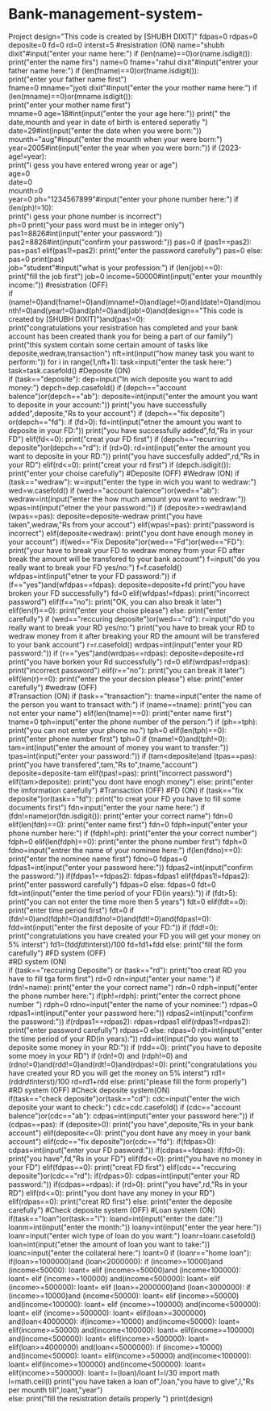 # Bank-management-system-
Project
design="This code is created by [SHUBH  DIXIT]"
fdpas=0
rdpas=0
deposite=0
fd=0
rd=0
interst=5
#resistration (ON)
name="shubh dixit"#input("enter your name here:")
if (len(name)==0)or(name.isdigit()):     
    print("enter the name firs")
    name=0
fname="rahul dixit"#input("entrer your father name here:") 
if (len(fname)==0)or(fname.isdigit()):     
    print("enter your father name first")     
    fname=0
mname="jyoti dixit"#input("enter the your mother name here:") 
if (len(mname)==0)or(mname.isdigit()):     
    print("enter your mother name first")     
    mname=0
age=18#int(input("enter the your age here:")) 
print(" the date,mounth and year in date of birth is entered seperatly ") 
date=29#int(input("enter the date when you were born:")) 
mounth="aug"#input("enter the mounth when your were born:") 
year=2005#int(input("enter the year when you were born:")) 
if (2023-age!=year):     
    print("i gess you have entered wrong year or age")     
    age=0     
    date=0     
    mounth=0     
    year=0 
ph="1234567899"#input("enter your phone number here:") 
if (len(ph)!=10):     
    print("i gess your phone number is incorrect")     
    ph=0
print("your pass word must be in integer only")
pas1=8826#int(input("enter your password:"))
pas2=8826#int(input("confirm your password:"))
pas=0
if (pas1==pas2):
    pas=pas1
elif(pas1!=pas2):
    print("enter the password carefully")
    pas=0
else:
    pas=0
print(pas)    
job="student"#input("what is your profession:") 
if (len(job)==0):     
    print("fill the job first") 
    job=0 
income=50000#int(input("enter your mounthly income:")) 
#resistration (OFF)  
if (name!=0)and(fname!=0)and(mname!=0)and(age!=0)and(date!=0)and(mounth!=0)and(year!=0)and(ph!=0)and(job!=0)and(design=="This code is created by [SHUBH  DIXIT]")and(pas!=0):     
    print("congratulations your resistration has completed and your bank account has been created thank you for being a part of our family")
    print("this system contain some certain amount of tasks like deposite,wedraw,transaction")
    nft=int(input("how maney task you want to perform:"))
    for i in range(1,nft+1):
        task=input("enter the task here:")
        task=task.casefold()
#Deposite (ON)        
        if (task=="deposite"):
            dep=input("In wich deposite you want to add money:")
            depch=dep.casefold()
            if (depch=="account balence")or(depch=="ab"):
                deposite=int(input("enter the amount you want to deposite in your account:"))
                print("you have successfully added",deposite,"Rs to your account")
                if (depch=="fix deposite") or(depch=="fd"):
                            if (fd>0):
                                fd=int(input("etner the amount you want to deposite in your FD:"))
                                print("you have successfully added",fd,"Rs in your FD")
                            elif(fd<=0):
                                print("creat your FD first")
                if (depch=="recurring deposite")or(depch=="rd"):
                    if (rd>0):
                        rd=int(input("enter the amount you want to deposite in your RD:"))
                        print("you have succesfully added",rd,"Rs in your RD")
                    elif(rd<=0):
                        print("creat your rd first")
                if (depch.isdigit()):
                    print("enter your choise carefully")
#Deposite (OFF)
#Wedraw (ON)
        if (task=="wedraw"):
            w=input("enter the type in wich you want to wedraw:")
            wed=w.casefold()
            if (wed=="account balence")or(wed=="ab"):
                wedraw=int(input("enter the how much amount you want to wedraw:"))
                wpas=int(input("etner the your password:"))
                if (deposite>=wedraw)and (wpas==pas):
                    deposite=deposite-wedraw
                    print("you have taken",wedraw,"Rs from your accout")
                elif(wpas!=pas):
                    print("password is incorrect")
                elif(deposite<wedraw):
                    print("you dont have enough money in your account")
            if(wed=="Fix Deposite")or(wed=="Fd")or(wed=="FD"):
                print("your have to break your FD to wedraw money from your FD after break the amount will be transfored to your bank account")
                f=input("do you really want to break your FD yes/no:")
                f=f.casefold()
                wfdpas=int(input("etner te your FD password:"))
                if (f=="yes")and(wfdpas==fdpas):
                    deposite=deposite+fd
                    print("you have broken your FD successfully")
                    fd=0
                elif(wfdpas!=fdpas):
                    print("incorrect password")
                elif(f=="no"):
                    print("OK, you can also break it later")
                elif(len(f)==0):
                    print("enter your choise please")
                else:
                    print("enter carefully")
            if (wed=="reccuring deposite")or(wed=="rd"):
                r=input("do you really want to break your RD yes/no:")
                print("you have to break your RD to wedraw money  from it after breaking your RD the amount will be transfered to your bank account")
                r=r.casefold()
                wrdpas=int(input("enter your RD password:"))
                if (r=="yes")and(wrdpas==rdpas):
                    deposite=deposite+rd
                    print("you have borken your Rd successfully")
                    rd=0
                elif(wrdpas!=rdpas):
                    print("incorrect password")
                elif(r=="no"):
                    print("you can break it later")
                elif(len(r)==0):
                    print("enter the your decsion please")
                else:
                    print("enter carefully")
#wedraw (OFF)                    
#Transaction (ON)
        if (task=="transaction"):
            tname=input("enter the name of the person you want to transact with:")
            if (name==tname):
                print("you can not enter your name")
            elif(len(tname)==0):
                print("enter name first")
                tname=0
            tph=input("enter the phone number of the person:")
            if (ph==tph):
                print("you can not enter your phone no.")
                tph=0
            elif(len(tph)==0):
                print("enter phone number first")
                tph=0
            if (tname!=0)and(tph!=0):
                tam=int(input("enter the amount of money you want to transfer:"))
                tpas=int(input("enter your password:"))
                if (tam<deposite)and (tpas==pas):
                    print("you have transfered",tam,"Rs to",tname,"account")
                    deposite=deposite-tam
                elif(tpas!=pas):
                    print("incorrect password")
                elif(tam>deposite):
                    print("you dont have enogh money")
            else:
                print("enter the imformation carefully")
#Transaction (OFF)
#FD (ON)
        if (task=="fix deposite")or(task=="fd"):
            print("to creat your FD you have to fill some documents first")
            fdn=input("enter the your name here:")
            if (fdn!=name)or(fdn.isdigit()):
                print("enter your correct name")
                fdn=0
            elif(len(fdn)==0):
                print("enter name first")
                fdn=0
            fdph=input("enter your phone number here:")
            if (fdph!=ph):
                print("enter the your correct number")
                fdph=0
            elif(len(fdph)==0):
                print("enter the phone number first")
                fdph=0
            fdno=input("entrer the name of your nominee here:")
            if(len(fdno)==0):
                print("enter the nominee name first")
                fdno=0
            fdpas=0
            fdpas1=int(input("enter your password here:"))
            fdpas2=int(input("confirm the password:"))
            if(fdpas1==fdpas2):
                fdpas=fdpas1
            elif(fdpas1!=fdpas2):
                print("enter password carefully")
                fdpas=0
            else:
                fdpas=0
            fdt=0
            fdt=int(input("enter the time period of your FD(in years):"))
            if (fdt>5):
                print("you can not enter the time more then 5 years")
                fdt=0
            elif(fdt==0):
                print("enter time period first")
                fdt=0
            if (fdn!=0)and(fdph!=0)and(fdno!=0)and(fdt!=0)and(fdpas!=0):
                fdd=int(input("enter the first deposite of your FD:"))
                if (fdd!=0):
                    print("congratulations you have created your FD you will get your money on 5% interst")
                    fd1=(fdd*fdt*interst)/100
                    fd=fd1+fdd
            else:
                print("fill the form carefully")
#FD system (OFF)                
#RD system (ON)                
        if (task=="reccuring Deposite") or (task=="rd"):
            print("too creat RD you have to fill tga form first")
            rd=0
            rdn=input("enter your name:")
            if (rdn!=name):
                print("enter the your correct name")
                rdn=0
            rdph=input("enter the phone number here:")
            if(ph!=rdph):
                print("enter the correct phone number ")
                rdph=0
            rdno=input("enter the name of your nominee:")
            rdpas=0
            rdpas1=int(input("enter your password here:"))
            rdpas2=int(input("confirm the password:"))
            if(rdpas1==rdpas2):
                rdpas=rdpas1
            elif(rdpas1!=rdpas2):
                print("enter password carefully")
                rdpas=0
            else:
                rdpas=0
            rdt=int(input("enter the time period of your RD(in years):"))
            rdd=int(input("do you want to deposite some money in your RD:"))
            if (rdd==0):
                print("you have to deposite some moey in your RD")
            if (rdn!=0) and (rdph!=0) and (rdno!=0)and(rdd!=0)and(rdt!=0)and(rdpas!=0):
                print("congratulations you have created your RD you will get the money on 5% interst")
                rd1=(rdd*rdt*interst)/100
                rd=rd1+rdd
            else:
                print("please fill the form properly")
#RD system (OFF)
#Check deposite system(ON)  
        if(task=="check deposite")or(task=="cd"):
            cdc=input("enter the wich deposite your want to check:")
            cdc=cdc.casefold()
            if (cdc=="account balence")or(cdc=="ab"):
                cdpas=int(input("enter your password here:"))
                if (cdpas==pas):
                    if (deposite>0):
                        print("you have",deposite,"Rs in your bank account")
                    elif(deposite<=0):
                        print("you dont have any moey in your bank account")
            elif(cdc=="fix deposite")or(cdc=="fd"):
                if(fdpas>0):
                    cdpas=int(input("enter your FD pasword:"))
                    if(cdpas==fdpas):
                        if(fd>0):
                            print("you have",fd,"Rs in your FD")
                        elif(fd<=0):
                            print("you have no money in your FD")
                elif(fdpas==0):
                    print("creat FD first")
            elif(cdc=="reccuring deposite")or(cdc=="rd"):
                if(rdpas>0):
                    cdpas=int(input("enter your RD password:"))
                    if(cdpas==rdpas):
                            if (rd>0):
                                print("you have",rd,"Rs in your RD")
                            elif(rd<=0):
                                print("you dont have any money in your RD")
                elif(rdpas==0):
                    print("creat RD first")
            else:
                print("enter the deposite carefully")
#Check deposite system (OFF)
#Loan system (ON)
        if(task=="loan")or(task=="l"):
            loand=int(input("enter the date:"))
            loanm=int(input("enter the month:"))
            loany=int(input("enter the year here:"))
            loanr=input("enter wich type of loan do you want:")
            loanr=loanr.casefold()
            loan=int(input("etner the amount of loan you want to take:"))
            loanc=input("enter the collateral here:")
            loant=0
            if (loanr=="home loan"):
                if(loan>=1000000)and (loan<2000000):
                    if (income>=10000)and (income<50000):
                        loant=
                    elif (income>=50000)and (income<100000):
                        loant=
                    elif (income>=100000) and(income<500000):
                        loant=
                    elif (income>=500000):
                        loant=
                elif (loan>=2000000)and (loan<3000000):
                        if (income>=10000)and (income<50000):
                            loant=
                        elif (income>=50000) and(income<100000):
                            loant=
                        elif (income>=100000) and(income<500000):
                            loant=
                        elif (income>=500000):
                            loant=
                    elif(loan>=3000000) and(loan<4000000):
                        if(income>=10000) and(income<50000):
                            loant=
                        elif(income>=50000) and(income<100000):
                            loant=
                        elif(income>=100000) and(income<500000):
                            loant=
                        elif(income>=500000):
                            loant=
                    elif(loan>=4000000) and(loan<=5000000):
                        if (income>=10000) and(income<50000):
                            loant=
                        elif(income>=50000) and(income<100000):
                            loant=
                        elif(income>=100000) and(income<500000):
                            loant=
                        elif(income>=500000):
                            loant=
                        l=(loan)/loant
                        l=l/30
                        import math
                        l=math.ceil(l)
                        print("you have taken a loan of",loan,"you have to give",l,"Rs per mounth till",loant,"year")                             
else:
    print("fill the resistration details properly ")
print(design)










